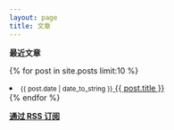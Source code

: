 ```yaml
---
layout: page
title: 文章
---
```


**最近文章**

{% for post in site.posts limit:10 %}
<li class="post-list-in-index">
<small class="post-list-date-in-index">{{ post.date | date_to_string }}</small><a  href="{{ site.url }}{{ post.url }}" title="{{ post.title }}"> {{ post.title }}</a>
</li>
{% endfor %}


[**通过 RSS 订阅**](/feed.xml)

